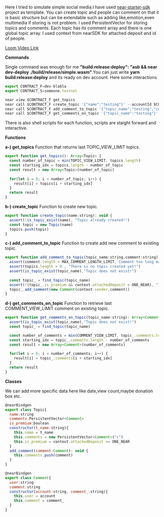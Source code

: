 Here I tried to simulate simple social media.I have used [near-starter-sdk](https://github.com/Learn-NEAR/starter--near-sdk-as) project as template.
You can create topic and people can comment on that it is basic structure but can be extendable such as adding like,emotion,even multimedia if storing is not problem.
I used PersistentVector for storing topics and comments.
Each topic has its comment array and there is one global topic array.
I used context from nearSDK for attached deposit and id of people.


[Loom Video Link](https://www.loom.com/embed/c4a93dc039f74692bb737f7dcc1ec5a6)

**Commands**

Single command was enough for me **"build:release:deploy": "asb && near dev-deploy ./build/release/simple.wasm"**.You can just write **yarn build:release:deploy** and its ready on dev account.
Here some interactions
```javascript
export CONTRACT_F=dev-blabla
export CONTRACT_S=someone.testnet

near view $CONTRACT_F get_topics
near call $CONTRACT_F create_topic '{"name":"testing"}' --accountId $CONTRACT_F
near call $CONTRACT_F add_comment_to_topic '{"topic_name":"testing","comment":"My first comment from dev-blabla"}' --accountId $CONTRACT_F
near call $CONTRACT_F get_comments_on_topic '{"topic_name":"testing"}' --accountId $CONTRACT_S
```
There is also shell scripts for each function, scripts are staight forward and interactive.


**Functions**

**a-) get_topics**
Function that returns last TOPIC_VIEW_LIMIT topics.
```javascript 
export function get_topics(): Array<Topic> {
  const number_of_topic = min(TOPIC_VIEW_LIMIT, topics.length)
  const starting_idx = topics.length - number_of_topic
  const result = new Array<Topic>(number_of_topic)
  
  for(let i = 0; i < number_of_topic; i++) {
    result[i] = topics[i + starting_idx]
  }
  return result
}
```
**b-) create_topic**
Function to create new topic.
```javascript 
export function create_topic(name:string): void {
  assert(!is_topic_exist(name), "Topic already created!")
  const topic = new Topic(name)
  topics.push(topic)
}
```
**c-) add_comment_to_topic**
Function to create add new comment to existing topic.
```javascript 
export function add_comment_to_topic(topic_name:string,comment:string): void {
  assert(comment.length < MAX_COMMENT_LENGTH_LIMIT,`Comment too long max ${MAX_COMMENT_LENGTH_LIMIT} char!`)
  assert(topics.length > 0 , "There is no topic created yet!")
  assert(is_topic_exist(topic_name),"Topic does not exist!")
  
  const topic_ = find_topic(topic_name)
  assert(!(topic_.is_premium && context.attachedDeposit < ONE_NEAR), "Its a premium topic you need to attach at least 1 near!")
  topic_.add_comment(new Comment(context.sender,comment))
}
```
**d-) get_comments_on_topic**
Function to retrieve last COMMENT_VIEW_LIMIT comment on existing topic.
```javascript 
export function get_comments_on_topic(topic_name:string): Array<Comment> {
  assert(is_topic_exist(topic_name),"Topic does not exist!")
  const topic_ = find_topic(topic_name)

  const number_of_comments = min(COMMENT_VIEW_LIMIT, topic_.comments.length)
  const starting_idx = topic_.comments.length - number_of_comments
  const result = new Array<Comment>(number_of_comments)
  
  for(let i = 0; i < number_of_comments; i++) {
    result[i] = topic_.comments[i + starting_idx]
  }
  return result
}
```


**Classes**

We can add more specific data here like date,view count,maybe donation box etc.
```javascript 
@nearBindgen
export class Topic{
  name:string
  comments:PersistentVector<Comment>
  is_premium:boolean
  constructor(t_name:string){
    this.name = t_name
    this.comments = new PersistentVector<Comment>("c")
    this.is_premium = context.attachedDeposit >= ONE_NEAR
  }
  add_comment(comment:Comment): void {
    this.comments.push(comment)
  }
}

@nearBindgen
export class Comment{
  user:string
  comment:string
  constructor(account:string, comment_:string){
    this.user = account
    this.comment = comment_
  }
}
``` 
